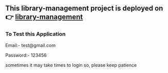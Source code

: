 ## This library-management project is deployed on 👉 <a href="https://mern-library-management.vercel.app/"> library-management </a>
### To Test this Application
<p>Email:- test@gmail.com</p>
<p>Password:- 123456</p>
<p>sometimes it may take times to login so, please keep patience</p>
